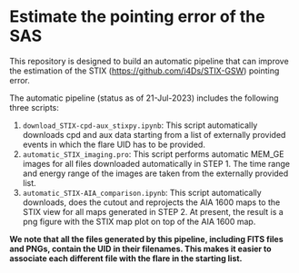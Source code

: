 # Estimate the pointing error of the SAS

This repository is designed to build an automatic pipeline that can improve the estimation of the STIX (https://github.com/i4Ds/STIX-GSW) pointing error.

The automatic pipeline (status as of 21-Jul-2023) includes the following three scripts:

1. `download_STIX-cpd-aux_stixpy.ipynb`: This script automatically downloads cpd and aux data starting from a list of externally provided events in which the flare UID has to be provided.
2. `automatic_STIX_imaging.pro`: This script performs automatic MEM_GE images for all files downloaded automatically in STEP 1. The time range and energy range of the images are taken from the externally provided list.
3. `automatic_STIX-AIA_comparison.ipynb`: This script automatically downloads, does the cutout and reprojects the AIA 1600 maps to the STIX view for all maps generated in STEP 2. At present, the result is a png figure with the STIX map plot on top of the AIA 1600 map.

**We note that all the files generated by this pipeline, including FITS files and PNGs, contain the UID in their filenames. This makes it easier to associate each different file with the flare in the starting list.**
